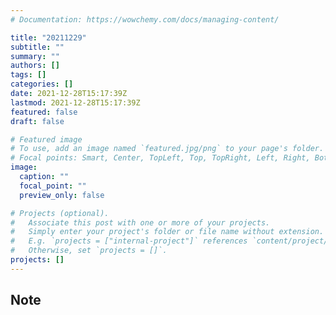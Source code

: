 ```yaml
---
# Documentation: https://wowchemy.com/docs/managing-content/

title: "20211229"
subtitle: ""
summary: ""
authors: []
tags: []
categories: []
date: 2021-12-28T15:17:39Z
lastmod: 2021-12-28T15:17:39Z
featured: false
draft: false

# Featured image
# To use, add an image named `featured.jpg/png` to your page's folder.
# Focal points: Smart, Center, TopLeft, Top, TopRight, Left, Right, BottomLeft, Bottom, BottomRight.
image:
  caption: ""
  focal_point: ""
  preview_only: false

# Projects (optional).
#   Associate this post with one or more of your projects.
#   Simply enter your project's folder or file name without extension.
#   E.g. `projects = ["internal-project"]` references `content/project/deep-learning/index.md`.
#   Otherwise, set `projects = []`.
projects: []
---
```


## Note

